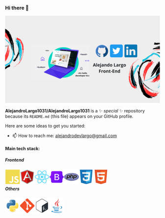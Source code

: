 ### Hi there 👋

![Alejandro Largo](/images/banner.png)


**AlejandroLargo1031/AlejandroLargo1031** is a ✨ _special_ ✨ repository because its `README.md` (this file) appears on your GitHub profile.

Here are some ideas to get you started:

- 📫 How to reach me: alejandrodevlargo@gmail.com

#### Main tech stack: 
##### Frontend
<img src="https://github.com/devicons/devicon/blob/master/icons/javascript/javascript-plain.svg" align="left" height="48" width="48" alt="JavaScript" >

<img src="https://github.com/devicons/devicon/blob/master/icons/angularjs/angularjs-original.svg" align="left" height="48" width="48" alt="Angular" >

<img src="https://github.com/devicons/devicon/blob/master/icons/react/react-original.svg" align="left" height="48" width="48" alt="React" >

<img src="https://github.com/devicons/devicon/blob/master/icons/bootstrap/bootstrap-original.svg" align="left" height="48" width="48" alt="Boostrap" >

<img src="https://github.com/devicons/devicon/blob/master/icons/php/php-original.svg" align="left" height="48" width="48" alt="Php" >

<img src="https://github.com/devicons/devicon/blob/master/icons/css3/css3-original.svg" align="left" height="48" width="48" alt="Css" >

<img src="https://github.com/devicons/devicon/blob/master/icons/html5/html5-original.svg" align="left" height="48" width="48" alt="Html" >
<br><br>

##### Others

<img src="https://github.com/devicons/devicon/blob/master/icons/python/python-original.svg" align="left" height="48" width="48" alt="Python" >

<img src="https://github.com/devicons/devicon/blob/master/icons/git/git-original.svg" align="left" height="48" width="48" alt="Git" >

<img src="https://github.com/devicons/devicon/blob/master/icons/bash/bash-plain.svg" align="left" height="48" width="48" alt="Bash" >

<img src="https://github.com/devicons/devicon/blob/master/icons/java/java-original.svg" align="left" height="48" width="48" alt="Java" >